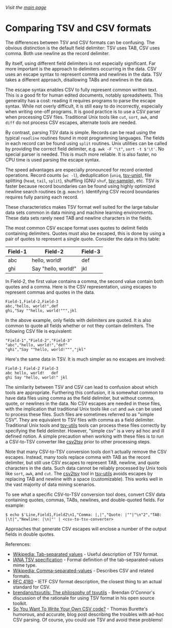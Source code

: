 _Visit the [main page](../README.md)_

# Comparing TSV and CSV formats

The differences between TSV and CSV formats can be confusing. The obvious distinction is the default field delimiter: TSV uses TAB, CSV uses comma. Both use newline as the record delimiter.

By itself, using different field delimiters is not especially significant. Far more important is the approach to delimiters occurring in the data. CSV uses an escape syntax to represent comma and newlines in the data. TSV takes a different approach, disallowing TABs and newlines in the data.

The escape syntax enables CSV to fully represent common written text. This is a good fit for human edited documents, notably spreadsheets. This generality has a cost: reading it requires programs to parse the escape syntax. While not overly difficult, it is still easy to do incorrectly, especially when writing one-off programs. It is good practice is to use a CSV parser when processing CSV files. Traditional Unix tools like `cut`, `sort`, `awk`, and `diff` do not process CSV escapes, alternate tools are needed.

By contrast, parsing TSV data is simple. Records can be read using the typical `readline` routines found in most programming languages. The fields in each record can be found using `split` routines. Unix utilities can be called by providing the correct field delimiter, e.g. `awk -F "\t"`, `sort -t $'\t'`. No special parser is needed. This is much more reliable. It is also faster, no CPU time is used parsing the escape syntax.

The speed advantages are especially pronounced for record oriented operations. Record counts (`wc -l`), deduplication (`uniq`, [tsv-uniq](ToolReference.md#tsv-uniq-reference)), file splitting (`head`, `tail`, `split`), shuffling (GNU `shuf`, [tsv-sample](ToolReference.md#tsv-sample-reference)), etc. TSV is faster because record boundaries can be found using highly optimized newline search routines (e.g. `memchr`). Identifying CSV record boundaries requires fully parsing each record.

These characteristics makes TSV format well suited for the large tabular data sets common in data mining and machine learning environments. These data sets rarely need TAB and newline characters in the fields.

The most common CSV escape format uses quotes to delimit fields containing delimiters. Quotes must also be escaped, this is done by using a pair of quotes to represent a single quote. Consider the data in this table:

| Field-1 | Field-2              | Field-3 |
| ------- | -------------------- | ------- |
| abc     | hello, world!        | def     |
| ghi     | Say "hello, world!"  | jkl     |

In Field-2, the first value contains a comma, the second value contain both quotes and a comma. Here is the CSV representation, using escapes to represent commas and quotes in the data.
```
Field-1,Field-2,Field-3
abc,"hello, world!",def
ghi,"Say ""hello, world!""",jkl
```

In the above example, only fields with delimiters are quoted. It is also common to quote all fields whether or not they contain delimiters. The following CSV file is equivalent:
```
"Field-1","Field-2","Field-3"
"abc","hello, world!","def"
"ghi","Say ""hello, world!""","jkl"
```

Here's the same data in TSV. It is much simpler as no escapes are involved:
```
Field-1	Field-2	Field-3
abc	hello, world!	def
ghi	Say "hello, world!"	jkl
```

The similarity between TSV and CSV can lead to confusion about which tools are appropriate. Furthering this confusion, it is somewhat common to have data files using comma as the field delimiter, but without comma, quote, or newlines in the data. No CSV escapes are needed in these files, with the implication that traditional Unix tools like `cut` and `awk` can be used to process these files. Such files are sometimes referred to as "simple CSV". They are equivalent to TSV files with comma as a field delimiter. Traditional Unix tools and [tsv-utils](../README.md) tools can process these files correctly by specifying the field delimiter. However, "simple csv" is a very ad hoc and ill defined notion. A simple precaution when working with these files is to run a CSV-to-TSV converter like [csv2tsv](ToolReference.md#csv2tsv-reference) prior to other processing steps.

Note that many CSV-to-TSV conversion tools don't actually remove the CSV escapes. Instead, many tools replace comma with TAB as the record delimiter, but still use CSV escapes to represent TAB, newline, and quote characters in the data. Such data cannot be reliably processed by Unix tools like `sort`, `awk`, and `cut`. The [csv2tsv](ToolReference.md#csv2tsv-reference) tool in [tsv-utils](../README.md) avoids escapes by replacing TAB and newline with a space (customizable). This works well in the vast majority of data mining scenarios.

To see what a specific CSV-to-TSV conversion tool does, convert CSV data containing quotes, commas, TABs, newlines, and double-quoted fields. For example:
```
$ echo $'Line,Field1,Field2\n1,"Comma: |,|","Quote: |""|"\n"2","TAB: |\t|","Newline: |\n|"' | <csv-to-tsv-converter>
```

Approaches that generate CSV escapes will enclose a number of the output fields in double quotes.

References:
- [Wikipedia: Tab-separated values](https://en.wikipedia.org/wiki/Tab-separated_values) - Useful description of TSV format.
- [IANA TSV specification](https://www.iana.org/assignments/media-types/text/tab-separated-values) - Formal definition of the tab-separated-values mime type.
- [Wikipedia: Comma-separated-values](https://en.wikipedia.org/wiki/Comma-separated_values) - Describes CSV and related formats.
- [RFC 4180](https://tools.ietf.org/html/rfc4180) - IETF CSV format description, the closest thing to an actual standard for CSV.
- [brendano/tsvutils: The philosophy of tsvutils](https://github.com/brendano/tsvutils#the-philosophy-of-tsvutils) - Brendan O'Connor's discussion of the rationale for using TSV format in his open source toolkit.
- [So You Want To Write Your Own CSV code?](http://thomasburette.com/blog/2014/05/25/so-you-want-to-write-your-own-CSV-code/) - Thomas Burette's humorous, and accurate, blog post describing the troubles with ad-hoc CSV parsing. Of course, you could use TSV and avoid these problems!
